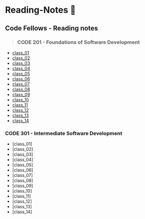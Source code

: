 # **Reading-Notes** :notebook:

## Code Fellows - Reading notes

> ### CODE 201 - Foundations of Software Development
- [class_01](./201_notes/class_1.md)
- [class_02](./201_notes/class_2.md)
- [class_03](./201_notes/class_3.md)
- [class_04](./201_notes/class_4.md)
- [class_05](./201_notes/class_5.md)
- [class_06](./201_notes/class_6.md)
- [class_07](./201_notes/class_7.md)
- [class_08](./201_notes/class_8.md)
- [class_09](./201_notes/calss_9.md)
- [class_10](./201_notes/class_10.md)
- [class_11](./201_notes/class_11.md)
- [class_12](./201_notes/class_12.md)
- [class_13](./201_notes/class_13.md)
- [class_14](./201_notes/class_14.md)


### CODE 301 - Intermediate Software Development
- [class_01]
- [class_02]
- [class_03]
- [class_04]
- [class_05]
- [class_06]
- [class_07]
- [class_08]
- [class_09]
- [class_10]
- [class_11]
- [class_12]
- [class_13]
- [class_14]
